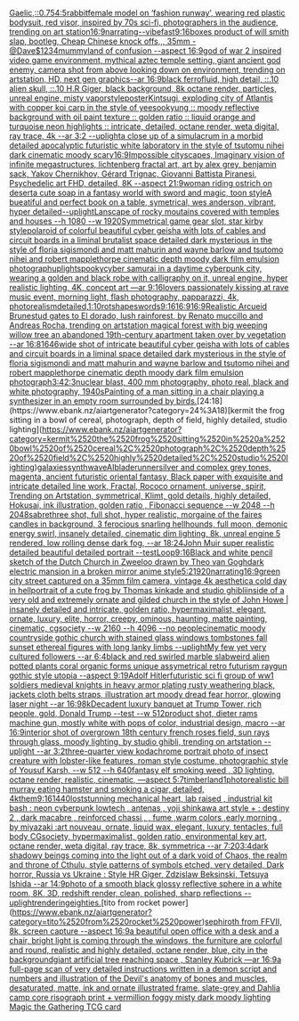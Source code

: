 [Gaelic,](https://www.ebank.nz/aiartgenerator?category=Gaelic%2C)[::0.75](https://www.ebank.nz/aiartgenerator?category=%3A%3A0.75)[4:5](https://www.ebank.nz/aiartgenerator?category=4%3A5)[rabbit](https://www.ebank.nz/aiartgenerator?category=rabbit)[female model on ‘fashion runway’, wearing red plastic bodysuit, red visor, inspired by 70s sci-fi, photographers in the audience, trending on art station](https://www.ebank.nz/aiartgenerator?category=female%2520model%2520on%2520%E2%80%98fashion%2520runway%E2%80%99%2C%2520wearing%2520red%2520plastic%2520bodysuit%2C%2520red%2520visor%2C%2520inspired%2520by%252070s%2520sci-fi%2C%2520photographers%2520in%2520the%2520audience%2C%2520trending%2520on%2520art%2520station)[16:9](https://www.ebank.nz/aiartgenerator?category=16%3A9)[narrating](https://www.ebank.nz/aiartgenerator?category=narrating)[--vibefast](https://www.ebank.nz/aiartgenerator?category=--vibefast)[9:16](https://www.ebank.nz/aiartgenerator?category=9%3A16)[boxes product of will smith slap, bootleg, Cheap Chinese knock offs,,, 35mm - @Dave$](https://www.ebank.nz/aiartgenerator?category=boxes%2520product%2520of%2520will%2520smith%2520slap%2C%2520bootleg%2C%2520Cheap%2520Chinese%2520knock%2520offs%2C%2C%2C%252035mm%2520-%2520%40Dave%24)[1234](https://www.ebank.nz/aiartgenerator?category=1234)[mummy](https://www.ebank.nz/aiartgenerator?category=mummy)[land of confusion --aspect 16:9](https://www.ebank.nz/aiartgenerator?category=land%2520of%2520confusion%2520--aspect%252016%3A9)[](https://www.ebank.nz/aiartgenerator?category=)[god of war 2 inspired video game environment, mythical aztec temple setting, giant ancient god enemy, camera shot from above looking down on environment, trending on artstation, HD, next gen graphics--ar 16:9](https://www.ebank.nz/aiartgenerator?category=god%2520of%2520war%25202%2520inspired%2520video%2520game%2520environment%2C%2520mythical%2520aztec%2520temple%2520setting%2C%2520giant%2520ancient%2520god%2520enemy%2C%2520camera%2520shot%2520from%2520above%2520looking%2520down%2520on%2520environment%2C%2520trending%2520on%2520artstation%2C%2520HD%2C%2520next%2520gen%2520graphics--ar%252016%3A9)[black ferrofluid, high detail, ::.10 alien skull, ::.10 H.R Giger, black background, 8k octane render, particles, unreal engine, misty vapor](https://www.ebank.nz/aiartgenerator?category=black%2520ferrofluid%2C%2520high%2520detail%2C%2520%3A%3A.10%2520alien%2520skull%2C%2520%3A%3A.10%2520H.R%2520Giger%2C%2520black%2520background%2C%25208k%2520octane%2520render%2C%2520particles%2C%2520unreal%2520engine%2C%2520misty%2520vapor)[style](https://www.ebank.nz/aiartgenerator?category=style)[poster](https://www.ebank.nz/aiartgenerator?category=poster)[Kintsugi, exploding city of Atlantis with copper koi carp in the style of yeesookyung :: moody reflective background with oil paint texture :: golden ratio :: liquid orange and turquoise neon highlights :: intricate, detailed, octane render, weta digital, ray trace, 4k --ar 3:2  --uplight](https://www.ebank.nz/aiartgenerator?category=Kintsugi%2C%2520exploding%2520city%2520of%2520Atlantis%2520with%2520copper%2520koi%2520carp%2520in%2520the%2520style%2520of%2520yeesookyung%2520%3A%3A%2520moody%2520reflective%2520background%2520with%2520oil%2520paint%2520texture%2520%3A%3A%2520golden%2520ratio%2520%3A%3A%2520liquid%2520orange%2520and%2520turquoise%2520neon%2520highlights%2520%3A%3A%2520intricate%2C%2520detailed%2C%2520octane%2520render%2C%2520weta%2520digital%2C%2520ray%2520trace%2C%25204k%2520--ar%25203%3A2%2520%2520--uplight)[a close up of a simulacrum in a morbid detailed apocalyptic futuristic white laboratory in the style of tsutomu nihei dark cinematic moody scary](https://www.ebank.nz/aiartgenerator?category=a%2520close%2520up%2520of%2520a%2520simulacrum%2520in%2520a%2520morbid%2520detailed%2520apocalyptic%2520futuristic%2520white%2520laboratory%2520in%2520the%2520style%2520of%2520tsutomu%2520nihei%2520dark%2520cinematic%2520moody%2520scary)[16:9](https://www.ebank.nz/aiartgenerator?category=16%3A9)[Impossible cityscapes, Imaginary vision of infinite megastructures, lichtenberg fractal art, art by alex grey, benjamin sack, Yakov Chernikhov, Gérard Trignac, Giovanni Battista Piranesi, Psychedelic art FHD, detailed, 8K --aspect 21:9](https://www.ebank.nz/aiartgenerator?category=Impossible%2520cityscapes%2C%2520Imaginary%2520vision%2520of%2520infinite%2520megastructures%2C%2520lichtenberg%2520fractal%2520art%2C%2520art%2520by%2520alex%2520grey%2C%2520benjamin%2520sack%2C%2520Yakov%2520Chernikhov%2C%2520G%C3%A9rard%2520Trignac%2C%2520Giovanni%2520Battista%2520Piranesi%2C%2520Psychedelic%2520art%2520FHD%2C%2520detailed%2C%25208K%2520--aspect%252021%3A9)[woman riding ostrich on desert](https://www.ebank.nz/aiartgenerator?category=woman%2520riding%2520ostrich%2520on%2520desert)[a cute soap in a fantasy world with sword and magic, toon style](https://www.ebank.nz/aiartgenerator?category=a%2520cute%2520soap%2520in%2520a%2520fantasy%2520world%2520with%2520sword%2520and%2520magic%2C%2520toon%2520style)[A bueatiful and perfect book on a table, symetrical, wes anderson, vibrant, hyper detailed](https://www.ebank.nz/aiartgenerator?category=A%2520bueatiful%2520and%2520perfect%2520book%2520on%2520a%2520table%2C%2520symetrical%2C%2520wes%2520anderson%2C%2520vibrant%2C%2520hyper%2520detailed)[--uplight](https://www.ebank.nz/aiartgenerator?category=--uplight)[Lanscape of rocky moutains covered with temples and houses --h 1080 --w 1920](https://www.ebank.nz/aiartgenerator?category=Lanscape%2520of%2520rocky%2520moutains%2520covered%2520with%2520temples%2520and%2520houses%2520--h%25201080%2520--w%25201920)[Symmetrical game gear slot, star kirby style](https://www.ebank.nz/aiartgenerator?category=Symmetrical%2520game%2520gear%2520slot%2C%2520star%2520kirby%2520style)[polaroid of colorful beautiful cyber geisha with lots of cables and circuit boards in a liminal brutalist space detailed dark mysterious in the style of floria sigismondi and matt mahurin and wayne barlow and tsutomo nihei and robert mapplethorpe cinematic depth moody dark film emulsion photograph](https://www.ebank.nz/aiartgenerator?category=polaroid%2520of%2520colorful%2520beautiful%2520cyber%2520geisha%2520with%2520lots%2520of%2520cables%2520and%2520circuit%2520boards%2520in%2520a%2520liminal%2520brutalist%2520space%2520detailed%2520dark%2520mysterious%2520in%2520the%2520style%2520of%2520floria%2520sigismondi%2520and%2520matt%2520mahurin%2520and%2520wayne%2520barlow%2520and%2520tsutomo%2520nihei%2520and%2520robert%2520mapplethorpe%2520cinematic%2520depth%2520moody%2520dark%2520film%2520emulsion%2520photograph)[uplight](https://www.ebank.nz/aiartgenerator?category=uplight)[spooky](https://www.ebank.nz/aiartgenerator?category=spooky)[cyber samurai in a daytime cyberpunk city, wearing a golden and black robe with calligraphy on it, unreal engine, hyper realistic lighting, 4K, concept art —ar 9:16](https://www.ebank.nz/aiartgenerator?category=cyber%2520samurai%2520in%2520a%2520daytime%2520cyberpunk%2520city%2C%2520wearing%2520a%2520golden%2520and%2520black%2520robe%2520with%2520calligraphy%2520on%2520it%2C%2520unreal%2520engine%2C%2520hyper%2520realistic%2520lighting%2C%25204K%2C%2520concept%2520art%2520%E2%80%94ar%25209%3A16)[lovers passionately kissing at rave music event, morning light, flash photography, papparazzi, 4k, photorealism](https://www.ebank.nz/aiartgenerator?category=lovers%2520passionately%2520kissing%2520at%2520rave%2520music%2520event%2C%2520morning%2520light%2C%2520flash%2520photography%2C%2520papparazzi%2C%25204k%2C%2520photorealism)[detailed,](https://www.ebank.nz/aiartgenerator?category=detailed%2C)[1:10](https://www.ebank.nz/aiartgenerator?category=1%3A10)[rot](https://www.ebank.nz/aiartgenerator?category=rot)[shapes](https://www.ebank.nz/aiartgenerator?category=shapes)[words](https://www.ebank.nz/aiartgenerator?category=words)[9:16](https://www.ebank.nz/aiartgenerator?category=9%3A16)[16:9](https://www.ebank.nz/aiartgenerator?category=16%3A9)[16:9](https://www.ebank.nz/aiartgenerator?category=16%3A9)[Realistic Arcueid Brunestud gates to El dorado, lush rainforest, by Renato muccillo and Andreas Rocha, trending on artstation magical forest with big weeping willow tree an abandoned 19th-century apartment taken over by vegetation --ar 16:8](https://www.ebank.nz/aiartgenerator?category=Realistic%2520Arcueid%2520Brunestud%2520gates%2520to%2520El%2520dorado%2C%2520lush%2520rainforest%2C%2520by%2520Renato%2520muccillo%2520and%2520Andreas%2520Rocha%2C%2520trending%2520on%2520artstation%2520magical%2520forest%2520with%2520big%2520weeping%2520willow%2520tree%2520an%2520abandoned%252019th-century%2520apartment%2520taken%2520over%2520by%2520vegetation%2520--ar%252016%3A8)[1646](https://www.ebank.nz/aiartgenerator?category=1646)[wide shot of intricate beautiful cyber geisha with lots of cables and circuit boards in a liminal space detailed dark mysterious in the style of floria sigismondi and matt mahurin and wayne barlow and tsutomo nihei and robert mapplethorpe cinematic depth moody dark film emulsion photograph](https://www.ebank.nz/aiartgenerator?category=wide%2520shot%2520of%2520intricate%2520beautiful%2520cyber%2520geisha%2520with%2520lots%2520of%2520cables%2520and%2520circuit%2520boards%2520in%2520a%2520liminal%2520space%2520detailed%2520dark%2520mysterious%2520in%2520the%2520style%2520of%2520floria%2520sigismondi%2520and%2520matt%2520mahurin%2520and%2520wayne%2520barlow%2520and%2520tsutomo%2520nihei%2520and%2520robert%2520mapplethorpe%2520cinematic%2520depth%2520moody%2520dark%2520film%2520emulsion%2520photograph)[3:4](https://www.ebank.nz/aiartgenerator?category=3%3A4)[2:3](https://www.ebank.nz/aiartgenerator?category=2%3A3)[nuclear blast, 400 mm photography, photo real, black and white photography, 1940s](https://www.ebank.nz/aiartgenerator?category=nuclear%2520blast%2C%2520400%2520mm%2520photography%2C%2520photo%2520real%2C%2520black%2520and%2520white%2520photography%2C%25201940s)[Painting of a man sitting in a chair playing a synthesizer in an empty room surrounded by birds.](https://www.ebank.nz/aiartgenerator?category=Painting%2520of%2520a%2520man%2520sitting%2520in%2520a%2520chair%2520playing%2520a%2520synthesizer%2520in%2520an%2520empty%2520room%2520surrounded%2520by%2520birds.)[24:18](https://www.ebank.nz/aiartgenerator?category=24%3A18)[kermit the frog sitting in a bowl of cereal, photograph, depth of field, highly detailed, studio lighting](https://www.ebank.nz/aiartgenerator?category=kermit%2520the%2520frog%2520sitting%2520in%2520a%2520bowl%2520of%2520cereal%2C%2520photograph%2C%2520depth%2520of%2520field%2C%2520highly%2520detailed%2C%2520studio%2520lighting)[galaxies](https://www.ebank.nz/aiartgenerator?category=galaxies)[synthwave](https://www.ebank.nz/aiartgenerator?category=synthwave)[AI](https://www.ebank.nz/aiartgenerator?category=AI)[bladerunner](https://www.ebank.nz/aiartgenerator?category=bladerunner)[silver and complex grey tones, magenta, ancient futuristic oriental fantasy, Black paper with exquisite and intricate detailed line work, Fractal, Rococo ornament, universe, spirit, Trending on Artstation, symmetrical, Klimt, gold details, highly detailed, Hokusai, ink illustration, golden ratio , Fibonacci sequence --w 2048 --h 2048](https://www.ebank.nz/aiartgenerator?category=silver%2520and%2520complex%2520grey%2520tones%2C%2520magenta%2C%2520ancient%2520futuristic%2520oriental%2520fantasy%2C%2520Black%2520paper%2520with%2520exquisite%2520and%2520intricate%2520detailed%2520line%2520work%2C%2520Fractal%2C%2520Rococo%2520ornament%2C%2520universe%2C%2520spirit%2C%2520Trending%2520on%2520Artstation%2C%2520symmetrical%2C%2520Klimt%2C%2520gold%2520details%2C%2520highly%2520detailed%2C%2520Hokusai%2C%2520ink%2520illustration%2C%2520golden%2520ratio%2520%2C%2520Fibonacci%2520sequence%2520--w%25202048%2520--h%25202048)[sabre](https://www.ebank.nz/aiartgenerator?category=sabre)[three shot, full shot, hyper realistic, morgaine of the faires candles in background, 3 ferocious snarling hellhounds,  full moon, demonic energy swirl, insanely detailed, cinematic dim lighting, 8k, unreal engine 5 rendered, low rolling dense dark fog, --ar 18:24](https://www.ebank.nz/aiartgenerator?category=three%2520shot%2C%2520full%2520shot%2C%2520hyper%2520realistic%2C%2520morgaine%2520of%2520the%2520faires%2520candles%2520in%2520background%2C%25203%2520ferocious%2520snarling%2520hellhounds%2C%2520%2520full%2520moon%2C%2520demonic%2520energy%2520swirl%2C%2520insanely%2520detailed%2C%2520cinematic%2520dim%2520lighting%2C%25208k%2C%2520unreal%2520engine%25205%2520rendered%2C%2520low%2520rolling%2520dense%2520dark%2520fog%2C%2520--ar%252018%3A24)[John Muir super realistic detailed beautiful detailed portrait --test](https://www.ebank.nz/aiartgenerator?category=John%2520Muir%2520super%2520realistic%2520detailed%2520beautiful%2520detailed%2520portrait%2520--test)[Loop](https://www.ebank.nz/aiartgenerator?category=Loop)[9:16](https://www.ebank.nz/aiartgenerator?category=9%3A16)[Black and white pencil sketch of the Dutch Church in Zweeloo drawn by Theo van Gogh](https://www.ebank.nz/aiartgenerator?category=Black%2520and%2520white%2520pencil%2520sketch%2520of%2520the%2520Dutch%2520Church%2520in%2520Zweeloo%2520drawn%2520by%2520Theo%2520van%2520Gogh)[dark electric mansion in a broken mirror anime style](https://www.ebank.nz/aiartgenerator?category=dark%2520electric%2520mansion%2520in%2520a%2520broken%2520mirror%2520anime%2520style)[5:2](https://www.ebank.nz/aiartgenerator?category=5%3A2)[1920](https://www.ebank.nz/aiartgenerator?category=1920)[narrating](https://www.ebank.nz/aiartgenerator?category=narrating)[16:9](https://www.ebank.nz/aiartgenerator?category=16%3A9)[green city street captured on a 35mm film camera, vintage 4k aesthetic](https://www.ebank.nz/aiartgenerator?category=green%2520city%2520street%2520captured%2520on%2520a%252035mm%2520film%2520camera%2C%2520vintage%25204k%2520aesthetic)[a cold day in hell](https://www.ebank.nz/aiartgenerator?category=a%2520cold%2520day%2520in%2520hell)[portrait of a cute frog by Thomas kinkade and studio ghibli](https://www.ebank.nz/aiartgenerator?category=portrait%2520of%2520a%2520cute%2520frog%2520by%2520Thomas%2520kinkade%2520and%2520studio%2520ghibli)[inside of a very old and extremely ornate and gilded church in the style of John Howe | insanely detailed and intricate, golden ratio, hypermaximalist, elegant, ornate, luxury, elite, horror, creepy, ominous, haunting, matte painting, cinematic, cgsociety --w 2160  --h 4096 --no people](https://www.ebank.nz/aiartgenerator?category=inside%2520of%2520a%2520very%2520old%2520and%2520extremely%2520ornate%2520and%2520gilded%2520church%2520in%2520the%2520style%2520of%2520John%2520Howe%2520%7C%2520insanely%2520detailed%2520and%2520intricate%2C%2520golden%2520ratio%2C%2520hypermaximalist%2C%2520elegant%2C%2520ornate%2C%2520luxury%2C%2520elite%2C%2520horror%2C%2520creepy%2C%2520ominous%2C%2520haunting%2C%2520matte%2520painting%2C%2520cinematic%2C%2520cgsociety%2520--w%25202160%2520%2520--h%25204096%2520--no%2520people)[cinematic moody countryside gothic church with stained glass windows tombstones fall sunset ethereal figures with long lanky limbs --uplight](https://www.ebank.nz/aiartgenerator?category=cinematic%2520moody%2520countryside%2520gothic%2520church%2520with%2520stained%2520glass%2520windows%2520tombstones%2520fall%2520sunset%2520ethereal%2520figures%2520with%2520long%2520lanky%2520limbs%2520--uplight)[My few yet very cultured followers --ar 6:4](https://www.ebank.nz/aiartgenerator?category=My%2520few%2520yet%2520very%2520cultured%2520followers%2520--ar%25206%3A4)[black and red swirled marble slab](https://www.ebank.nz/aiartgenerator?category=black%2520and%2520red%2520swirled%2520marble%2520slab)[weird alien potted plants coral organic forms unique assymetrical  retro futurism raygun gothic style utopia --aspect 9:19](https://www.ebank.nz/aiartgenerator?category=weird%2520alien%2520potted%2520plants%2520coral%2520organic%2520forms%2520unique%2520assymetrical%2520%2520retro%2520futurism%2520raygun%2520gothic%2520style%2520utopia%2520--aspect%25209%3A19)[Adolf Hitler](https://www.ebank.nz/aiartgenerator?category=Adolf%2520Hitler)[futuristic sci fi group of ww1 soldiers medieval knights in heavy armor plating rusty weathering black, jackets cloth belts straps, illustration art moody dread fear horror, glowing laser night --ar 16:9](https://www.ebank.nz/aiartgenerator?category=futuristic%2520sci%2520fi%2520group%2520of%2520ww1%2520soldiers%2520medieval%2520knights%2520in%2520heavy%2520armor%2520plating%2520rusty%2520weathering%2520black%2C%2520jackets%2520cloth%2520belts%2520straps%2C%2520illustration%2520art%2520moody%2520dread%2520fear%2520horror%2C%2520glowing%2520laser%2520night%2520--ar%252016%3A9)[8k](https://www.ebank.nz/aiartgenerator?category=8k)[Decadent luxury banquet at Trump Tower, rich people, gold, Donald Trump --test --w 512](https://www.ebank.nz/aiartgenerator?category=Decadent%2520luxury%2520banquet%2520at%2520Trump%2520Tower%2C%2520rich%2520people%2C%2520gold%2C%2520Donald%2520Trump%2520--test%2520--w%2520512)[product shot, dieter rams machine gun, mostly white with pops of color, industrial design, macro --ar 16:9](https://www.ebank.nz/aiartgenerator?category=product%2520shot%2C%2520dieter%2520rams%2520machine%2520gun%2C%2520mostly%2520white%2520with%2520pops%2520of%2520color%2C%2520industrial%2520design%2C%2520macro%2520--ar%252016%3A9)[interior shot of overgrown 18th century french roses field, sun rays through glass, moody lighting, by studio ghibli, trending on artstation --uplight --ar 3:2](https://www.ebank.nz/aiartgenerator?category=interior%2520shot%2520of%2520overgrown%252018th%2520century%2520french%2520roses%2520field%2C%2520sun%2520rays%2520through%2520glass%2C%2520moody%2520lighting%2C%2520by%2520studio%2520ghibli%2C%2520trending%2520on%2520artstation%2520--uplight%2520--ar%25203%3A2)[three-quarter view kodachrome portrait photo of insect creature with lobster-like features, roman style costume, photographic style of Yousuf Karsh, --w 512 --h 640](https://www.ebank.nz/aiartgenerator?category=three-quarter%2520view%2520kodachrome%2520portrait%2520photo%2520of%2520insect%2520creature%2520with%2520lobster-like%2520features%2C%2520roman%2520style%2520costume%2C%2520photographic%2520style%2520of%2520Yousuf%2520Karsh%2C%2520--w%2520512%2520--h%2520640)[fantasy elf smoking weed , 3D lighting, octane render, realistic, cinematic, —aspect 5:7](https://www.ebank.nz/aiartgenerator?category=fantasy%2520elf%2520smoking%2520weed%2520%2C%25203D%2520lighting%2C%2520octane%2520render%2C%2520realistic%2C%2520cinematic%2C%2520%E2%80%94aspect%25205%3A7)[timberland](https://www.ebank.nz/aiartgenerator?category=timberland)[1](https://www.ebank.nz/aiartgenerator?category=1)[photorealistic bill murray eating hamster and smoking a cigar, detailed, 4k](https://www.ebank.nz/aiartgenerator?category=photorealistic%2520bill%2520murray%2520eating%2520hamster%2520and%2520smoking%2520a%2520cigar%2C%2520detailed%2C%25204k)[them](https://www.ebank.nz/aiartgenerator?category=them)[9:16](https://www.ebank.nz/aiartgenerator?category=9%3A16)[1440](https://www.ebank.nz/aiartgenerator?category=1440)[lost](https://www.ebank.nz/aiartgenerator?category=lost)[stunning  mechanical heart, lab raised ,  industrial kit bash : neon cyberpunk lowtech  , antenas ,  yoji shinkawa art style +   : destiny 2 , dark macabre  , reinforced chassi ,   , fume ,warm colors ,early morning  , by miyazaki :art nouveau, ornate, liquid wax, elegant, luxury, tentacles, full body CGsociety, hypermaximalist, golden ratio, environmental key art, octane render, weta digital, ray trace, 8k, symmetrica --ar 7:20](https://www.ebank.nz/aiartgenerator?category=stunning%2520%2520mechanical%2520heart%2C%2520lab%2520raised%2520%2C%2520%2520industrial%2520kit%2520bash%2520%3A%2520neon%2520cyberpunk%2520lowtech%2520%2520%2C%2520antenas%2520%2C%2520%2520yoji%2520shinkawa%2520art%2520style%2520%2B%2520%2520%2520%3A%2520destiny%25202%2520%2C%2520dark%2520macabre%2520%2520%2C%2520reinforced%2520chassi%2520%2C%2520%2520%2520%2C%2520fume%2520%2Cwarm%2520colors%2520%2Cearly%2520morning%2520%2520%2C%2520by%2520miyazaki%2520%3Aart%2520nouveau%2C%2520ornate%2C%2520liquid%2520wax%2C%2520elegant%2C%2520luxury%2C%2520tentacles%2C%2520full%2520body%2520CGsociety%2C%2520hypermaximalist%2C%2520golden%2520ratio%2C%2520environmental%2520key%2520art%2C%2520octane%2520render%2C%2520weta%2520digital%2C%2520ray%2520trace%2C%25208k%2C%2520symmetrica%2520--ar%25207%3A20)[3:4](https://www.ebank.nz/aiartgenerator?category=3%3A4)[dark shadowy beings coming into the light out of a dark void of Chaos, the realm and throne of Cthulu, style patterns of symbols etched, very detailed, Dark horror, Russia vs Ukraine : Style HR Giger, Zdzislaw Beksinski, Tetsuya Ishida --ar 14:9](https://www.ebank.nz/aiartgenerator?category=dark%2520shadowy%2520beings%2520coming%2520into%2520the%2520light%2520out%2520of%2520a%2520dark%2520void%2520of%2520Chaos%2C%2520the%2520realm%2520and%2520throne%2520of%2520Cthulu%2C%2520style%2520patterns%2520of%2520symbols%2520etched%2C%2520very%2520detailed%2C%2520Dark%2520horror%2C%2520Russia%2520vs%2520Ukraine%2520%3A%2520Style%2520HR%2520Giger%2C%2520Zdzislaw%2520Beksinski%2C%2520Tetsuya%2520Ishida%2520--ar%252014%3A9)[photo of a smooth black glossy reflective sphere in a white room, 8K, 3D, redshift render, clean, polished, sharp reflections --uplight](https://www.ebank.nz/aiartgenerator?category=photo%2520of%2520a%2520smooth%2520black%2520glossy%2520reflective%2520sphere%2520in%2520a%2520white%2520room%2C%25208K%2C%25203D%2C%2520redshift%2520render%2C%2520clean%2C%2520polished%2C%2520sharp%2520reflections%2520--uplight)[rendering](https://www.ebank.nz/aiartgenerator?category=rendering)[eighties.](https://www.ebank.nz/aiartgenerator?category=eighties.)[tito from rocket power](https://www.ebank.nz/aiartgenerator?category=tito%2520from%2520rocket%2520power)[sephiroth from FFVII, 8k, screen capture --aspect 16:9](https://www.ebank.nz/aiartgenerator?category=sephiroth%2520from%2520FFVII%2C%25208k%2C%2520screen%2520capture%2520--aspect%252016%3A9)[a beautiful open office with a desk and a chair, bright light is coming through the windows, the furniture are colorful and round, realistic and highly detailed, octane render, blue, city in the background](https://www.ebank.nz/aiartgenerator?category=a%2520beautiful%2520open%2520office%2520with%2520a%2520desk%2520and%2520a%2520chair%2C%2520bright%2520light%2520is%2520coming%2520through%2520the%2520windows%2C%2520the%2520furniture%2520are%2520colorful%2520and%2520round%2C%2520realistic%2520and%2520highly%2520detailed%2C%2520octane%2520render%2C%2520blue%2C%2520city%2520in%2520the%2520background)[giant artificial tree reaching space , Stanley Kubrick —ar 16:9](https://www.ebank.nz/aiartgenerator?category=giant%2520artificial%2520tree%2520reaching%2520space%2520%2C%2520Stanley%2520Kubrick%2520%E2%80%94ar%252016%3A9)[a full-page scan of very detailed instructions written in a demon script and numbers and illustration of the Devil's anatomy of bones and muscles, desaturated, matte, ink and ornate illustrated frame, slate-grey and Dahlia camp core risograph print + vermillion foggy misty dark moody lighting Magic the Gathering TCG card](https://www.ebank.nz/aiartgenerator?category=a%2520full-page%2520scan%2520of%2520very%2520detailed%2520instructions%2520written%2520in%2520a%2520demon%2520script%2520and%2520numbers%2520and%2520illustration%2520of%2520the%2520Devil%27s%2520anatomy%2520of%2520bones%2520and%2520muscles%2C%2520desaturated%2C%2520matte%2C%2520ink%2520and%2520ornate%2520illustrated%2520frame%2C%2520slate-grey%2520and%2520Dahlia%2520camp%2520core%2520risograph%2520print%2520%2B%2520vermillion%2520foggy%2520misty%2520dark%2520moody%2520lighting%2520Magic%2520the%2520Gathering%2520TCG%2520card)